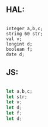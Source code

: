 HAL:
---
```hal

integer a,b,c;    
string 60 str;  
val v;
longint d;
boolean f;
date d;

```

JS:
---
```js

let a,b,c;    
let str;  
let v;
let d;
let f;
let d;

```
